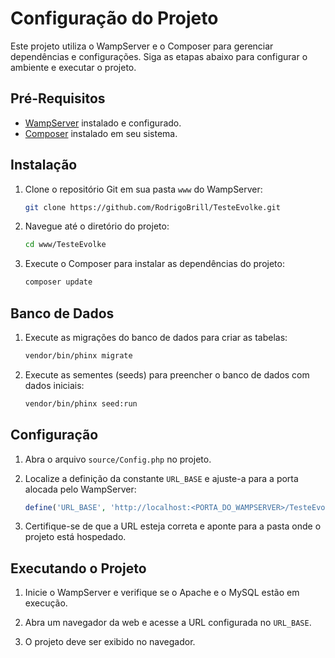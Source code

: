 # Configuração do Projeto

Este projeto utiliza o WampServer e o Composer para gerenciar dependências e configurações. Siga as etapas abaixo para configurar o ambiente e executar o projeto.

## Pré-Requisitos

- [WampServer](http://www.wampserver.com/) instalado e configurado.
- [Composer](https://getcomposer.org/) instalado em seu sistema.

## Instalação

1. Clone o repositório Git em sua pasta `www` do WampServer:

   ```bash
   git clone https://github.com/RodrigoBrill/TesteEvolke.git
   ```

2. Navegue até o diretório do projeto:

   ```bash
   cd www/TesteEvolke
   ```

3. Execute o Composer para instalar as dependências do projeto:

   ```bash
   composer update
   ```

## Banco de Dados

1. Execute as migrações do banco de dados para criar as tabelas:

   ```bash
   vendor/bin/phinx migrate
   ```

2. Execute as sementes (seeds) para preencher o banco de dados com dados iniciais:

   ```bash
   vendor/bin/phinx seed:run
   ```

## Configuração

1. Abra o arquivo `source/Config.php` no projeto.

2. Localize a definição da constante `URL_BASE` e ajuste-a para a porta alocada pelo WampServer:

   ```php
   define('URL_BASE', 'http://localhost:<PORTA_DO_WAMPSERVER>/TesteEvolke');
   ```

3. Certifique-se de que a URL esteja correta e aponte para a pasta onde o projeto está hospedado.

## Executando o Projeto

1. Inicie o WampServer e verifique se o Apache e o MySQL estão em execução.

2. Abra um navegador da web e acesse a URL configurada no `URL_BASE`.

3. O projeto deve ser exibido no navegador.